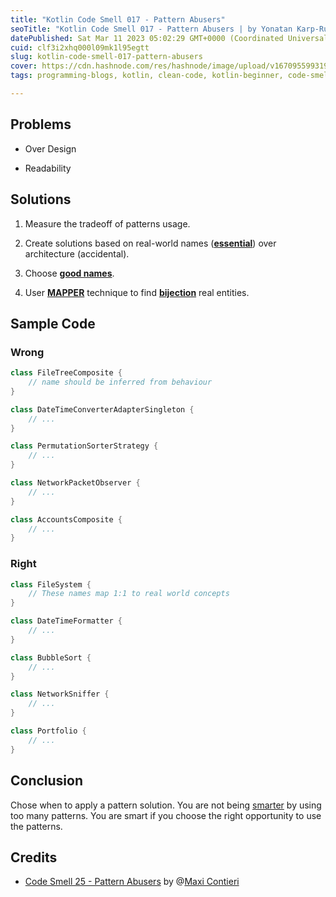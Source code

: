 ```yaml
---
title: "Kotlin Code Smell 017 - Pattern Abusers"
seoTitle: "Kotlin Code Smell 017 - Pattern Abusers | by Yonatan Karp-Rudin"
datePublished: Sat Mar 11 2023 05:02:29 GMT+0000 (Coordinated Universal Time)
cuid: clf3i2xhq000l09mk1l95egtt
slug: kotlin-code-smell-017-pattern-abusers
cover: https://cdn.hashnode.com/res/hashnode/image/upload/v1670955993196/RxaGcdqBJ.webp
tags: programming-blogs, kotlin, clean-code, kotlin-beginner, code-smell-1

---
```


## **Problems**

*   Over Design
    
*   Readability
    

## Solutions

1.  Measure the tradeoff of patterns usage.
    
2.  Create solutions based on real-world names ([**essential**](https://maximilianocontieri.com/no-silver-bullet)) over architecture (accidental).
    
3.  Choose [**good names**](https://maximilianocontieri.com/what-exactly-is-a-name-part-ii-rehab).
    
4.  User [**MAPPER**](https://maximilianocontieri.com/what-is-wrong-with-software) technique to find [**bijection**](https://maximilianocontieri.com/the-one-and-only-software-design-principle) real entities.
    

## Sample Code

### Wrong

```kotlin
class FileTreeComposite {
    // name should be inferred from behaviour
}

class DateTimeConverterAdapterSingleton {
    // ...
}

class PermutationSorterStrategy {
    // ...
}

class NetworkPacketObserver {
    // ...
}

class AccountsComposite {
    // ...
}
```

### Right

```kotlin
class FileSystem {
    // These names map 1:1 to real world concepts
}

class DateTimeFormatter {
    // ...
}

class BubbleSort {
    // ...
}

class NetworkSniffer {
    // ...
}

class Portfolio {
    // ...
}
```

## **Conclusion**

Chose when to apply a pattern solution. You are not being [smarter](https://yonatankarp.com/kotlin-code-smell-005-too-clever-for-your-own-good) by using too many patterns. You are smart if you choose the right opportunity to use the patterns.

## Credits

*   [Code Smell 25 - Pattern Abusers](https://maximilianocontieri.com/code-smell-25-pattern-abusers) by @[Maxi Contieri](@mcsee)
